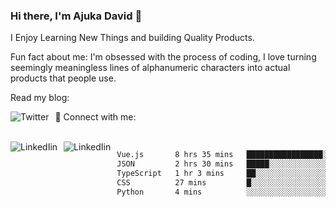 ### Hi there, I'm Ajuka David 🥷

I Enjoy Learning New Things and building Quality Products.

Fun fact about me: I'm obsessed with the process of coding, I love turning seemingly meaningless lines of alphanumeric characters into actual products that people use.

Read my blog:

<a href="https://tobit.hashnode.dev/"> <img src="https://img.shields.io/badge/Hashnode-2962FF?style=for-the-badge&logo=hashnode&logoColor=white"
     alt="Twitter"
     style="float: left; margin-right: 10px;" /> </a>


📱 Connect with me: 

<br />
<a href="https://www.linkedin.com/in/david-ajuka-630660144/"> <img src="https://img.shields.io/badge/LinkedIn-0077B5?style=for-the-badge&logo=linkedin&logoColor=white"
     alt="LinkedIin"
     style="float: left; margin-right: 10px;" /> </a> <a href="mailto:ajuka.zephiniah@gmail.com"> <img src="https://img.shields.io/badge/Gmail-D14836?style=for-the-badge&logo=gmail&logoColor=white"
     alt="LinkedIin"
     style="float: left; margin-right: 10px;" /> </a>
     

<!--START_SECTION:waka-->

```txt
Vue.js       8 hrs 35 mins   █████████████████░░░░░░░░   67.63 %
JSON         2 hrs 30 mins   █████░░░░░░░░░░░░░░░░░░░░   19.76 %
TypeScript   1 hr 3 mins     ██░░░░░░░░░░░░░░░░░░░░░░░   08.33 %
CSS          27 mins         █░░░░░░░░░░░░░░░░░░░░░░░░   03.65 %
Python       4 mins          ░░░░░░░░░░░░░░░░░░░░░░░░░   00.63 %
```

<!--END_SECTION:waka-->
